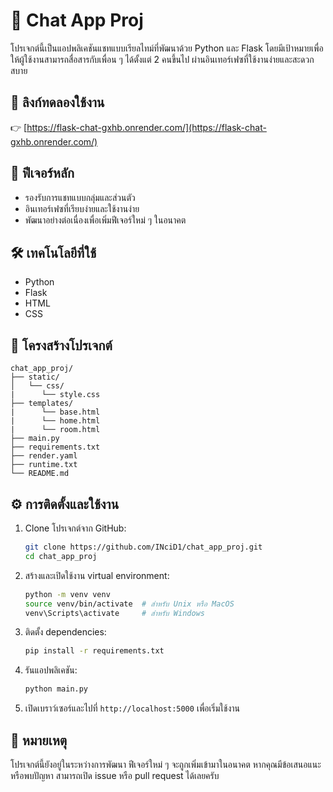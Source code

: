 
# 💬 Chat App Proj

โปรเจกต์นี้เป็นแอปพลิเคชันแชทแบบเรียลไทม์ที่พัฒนาด้วย Python และ Flask โดยมีเป้าหมายเพื่อให้ผู้ใช้งานสามารถสื่อสารกับเพื่อน ๆ ได้ตั้งแต่ 2 คนขึ้นไป ผ่านอินเทอร์เฟซที่ใช้งานง่ายและสะดวกสบาย

## 🔗 ลิงก์ทดลองใช้งาน

👉 [https://flask-chat-gxhb.onrender.com/](https://flask-chat-gxhb.onrender.com/)

## 🚀 ฟีเจอร์หลัก

- รองรับการแชทแบบกลุ่มและส่วนตัว
- อินเทอร์เฟซที่เรียบง่ายและใช้งานง่าย
- พัฒนาอย่างต่อเนื่องเพื่อเพิ่มฟีเจอร์ใหม่ ๆ ในอนาคต

## 🛠️ เทคโนโลยีที่ใช้

- Python
- Flask
- HTML
- CSS

## 📁 โครงสร้างโปรเจกต์

```
chat_app_proj/
├── static/
│   └── css/
|      └── style.css
├── templates/
|      └── base.html
|      └── home.html
|      └── room.html
├── main.py
├── requirements.txt
├── render.yaml
├── runtime.txt
└── README.md
```

## ⚙️ การติดตั้งและใช้งาน

1. Clone โปรเจกต์จาก GitHub:
   ```bash
   git clone https://github.com/INciD1/chat_app_proj.git
   cd chat_app_proj
   ```

2. สร้างและเปิดใช้งาน virtual environment:
   ```bash
   python -m venv venv
   source venv/bin/activate  # สำหรับ Unix หรือ MacOS
   venv\Scripts\activate     # สำหรับ Windows
   ```

3. ติดตั้ง dependencies:
   ```bash
   pip install -r requirements.txt
   ```

4. รันแอปพลิเคชัน:
   ```bash
   python main.py
   ```

5. เปิดเบราว์เซอร์และไปที่ `http://localhost:5000` เพื่อเริ่มใช้งาน

## 📌 หมายเหตุ

โปรเจกต์นี้ยังอยู่ในระหว่างการพัฒนา ฟีเจอร์ใหม่ ๆ จะถูกเพิ่มเข้ามาในอนาคต หากคุณมีข้อเสนอแนะหรือพบปัญหา สามารถเปิด issue หรือ pull request ได้เลยครับ
